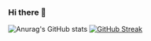 ### Hi there 👋

<!--
**SoufianTamim/SoufianTamim** is a ✨ _special_ ✨ repository because its `README.md` (this file) appears on your GitHub profile.

Here are some ideas to get you started:

- 🔭 I’m currently working on ...
- 🌱 I’m currently learning ...
- 👯 I’m looking to collaborate on ...
- 🤔 I’m looking for help with ...
- 💬 Ask me about ...
- 📫 How to reach me: ...
- 😄 Pronouns: ...
- ⚡ Fun fact: ...
-->
![Anurag's GitHub stats](https://github-readme-stats.vercel.app/api?username=SoufianTamim&show_icons=true&mode=weekly)
[![GitHub Streak](https://streak-stats.demolab.com?user=SoufianTamim&theme=onedark_duo&hide_border=false&mode=weekly)](https://git.io/streak-stats)
